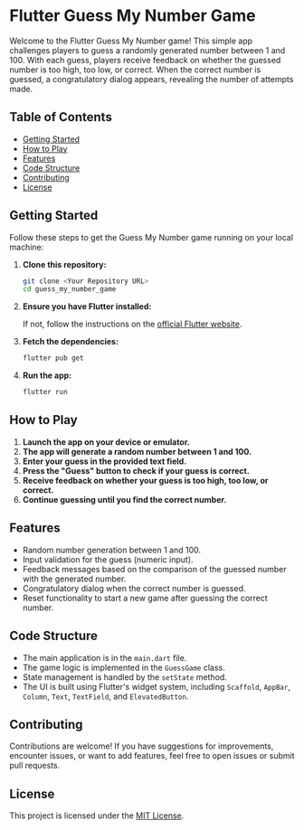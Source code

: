 # Flutter Guess My Number Game

Welcome to the Flutter Guess My Number game! This simple app challenges players to guess a randomly generated number between 1 and 100. With each guess, players receive feedback on whether the guessed number is too high, too low, or correct. When the correct number is guessed, a congratulatory dialog appears, revealing the number of attempts made.

## Table of Contents

- [Getting Started](#getting-started)
- [How to Play](#how-to-play)
- [Features](#features)
- [Code Structure](#code-structure)
- [Contributing](#contributing)
- [License](#license)

## Getting Started

Follow these steps to get the Guess My Number game running on your local machine:

1. **Clone this repository:**

    ```bash
    git clone <Your Repository URL>
    cd guess_my_number_game
    ```

2. **Ensure you have Flutter installed:**

    If not, follow the instructions on the [official Flutter website](https://flutter.dev/docs/get-started/install).

3. **Fetch the dependencies:**

    ```bash
    flutter pub get
    ```

4. **Run the app:**

    ```bash
    flutter run
    ```

## How to Play

1. **Launch the app on your device or emulator.**
2. **The app will generate a random number between 1 and 100.**
3. **Enter your guess in the provided text field.**
4. **Press the "Guess" button to check if your guess is correct.**
5. **Receive feedback on whether your guess is too high, too low, or correct.**
6. **Continue guessing until you find the correct number.**

## Features

- Random number generation between 1 and 100.
- Input validation for the guess (numeric input).
- Feedback messages based on the comparison of the guessed number with the generated number.
- Congratulatory dialog when the correct number is guessed.
- Reset functionality to start a new game after guessing the correct number.

## Code Structure

- The main application is in the `main.dart` file.
- The game logic is implemented in the `GuessGame` class.
- State management is handled by the `setState` method.
- The UI is built using Flutter's widget system, including `Scaffold`, `AppBar`, `Column`, `Text`, `TextField`, and `ElevatedButton`.

## Contributing

Contributions are welcome! If you have suggestions for improvements, encounter issues, or want to add features, feel free to open issues or submit pull requests.

## License

This project is licensed under the [MIT License](LICENSE).
